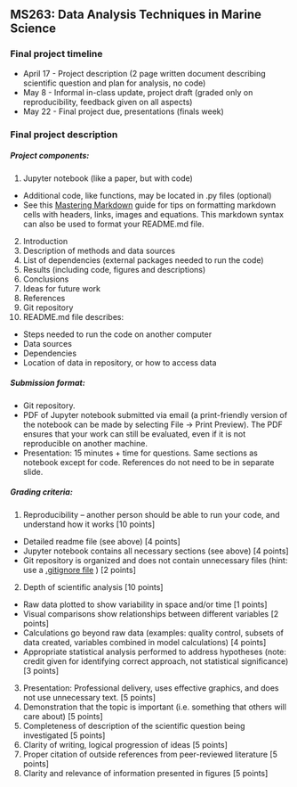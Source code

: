 ## MS263: Data Analysis Techniques in Marine Science
### Final project timeline

* April 17 - Project description (2 page written document describing scientific question and plan for analysis, no code)
* May 8 - Informal in-class update, project draft (graded only on reproducibility, feedback given on all aspects)
* May 22 - Final project due, presentations (finals week)

### Final project description

##### Project components:
1.	Jupyter notebook (like a paper, but with code)
  * Additional code, like functions, may be located in .py files (optional)
  * See this [Mastering Markdown](https://guides.github.com/features/mastering-markdown/) guide for tips on formatting markdown cells with headers, links, images and equations. This markdown syntax can also be used to format your README.md file.
2.	Introduction
3.	Description of methods and data sources
4.	List of dependencies (external packages needed to run the code)
5.	Results (including code, figures and descriptions)
6.	Conclusions
7.	Ideas for future work
8. 	References
9.	Git repository
10.	README.md file describes:
  *	Steps needed to run the code on another computer
  *	Data sources
  *	Dependencies
  *	Location of data in repository, or how to access data

##### Submission format:
*	Git repository.
*	PDF of Jupyter notebook submitted via email (a print-friendly version of the notebook can be made by selecting File -> Print Preview). The PDF ensures that your work can still be evaluated, even if it is not reproducible on another machine.
*	Presentation: 15 minutes + time for questions. Same sections as notebook except for code. References do not need to be in separate slide.

##### Grading criteria:
1.	Reproducibility – another person should be able to run your code, and understand how it works [10 points]
  *	Detailed readme file (see above) [4 points]
  *	Jupyter notebook contains all necessary sections (see above) [4 points]
  *	Git repository is organized and does not contain unnecessary files (hint: use a [.gitignore file](https://www.atlassian.com/git/tutorials/gitignore) ) [2 points]
2.	Depth of scientific analysis [10 points]
*	Raw data plotted to show variability in space and/or time [1 points]
*	Visual comparisons show relationships between different variables [2 points]
*	Calculations go beyond raw data (examples: quality control, subsets of data created, variables combined in model calculations) [4 points]
*	Appropriate statistical analysis performed to address hypotheses (note: credit given for identifying correct approach, not statistical significance) [3 points]
3.	Presentation: Professional delivery, uses effective graphics, and does not use unnecessary text. [5 points]
4.	Demonstration that the topic is important (i.e. something that others will care about) [5 points]
5.	Completeness of description of the scientific question being investigated [5 points]
6.	Clarity of writing, logical progression of ideas [5 points]
7.	Proper citation of outside references from peer-reviewed literature [5 points]
8.	Clarity and relevance of information presented in figures [5 points]
